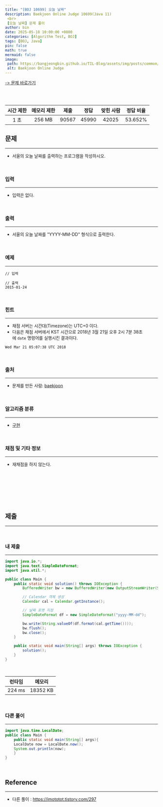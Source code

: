 ```yaml
---
title: "[BOJ 10699] 오늘 날짜"
description: Baekjoon Online Judge 10699(Java 11)
 <br>
 [오늘 날짜] 문제 풀이
author: bin
date: 2025-05-18 10:00:00 +0800
categories: [Algorithm Test, BOJ]
tags: [BOJ, Java]
pin: false
math: true
mermaid: false
image:
 path: https://bangjeongbin.github.io/TIL-Blog/assets/img/posts/common/baekjoon-logo.png
 alt: Baekjoon Online Judge
---
```

[-> 문제 바로가기](https://www.acmicpc.net/problem/10699)

<br>
<br>

| 시간 제한 | 메모리 제한 |  제출   |  정답   | 맞힌 사람 |  정답 비율  |
| :---: | :----: | :---: | :---: | :---: | :-----: |
|  1 초  | 256 MB | 90567 | 45990 | 42025 | 53.652% |

## 문제
---
- 서울의 오늘 날짜를 출력하는 프로그램을 작성하시오.

<br>

### 입력
---
- 입력은 없다.

<br>

### 출력
---
- 서울의 오늘 날짜를 "YYYY-MM-DD" 형식으로 출력한다.

<br>

### 예제
---
```
// 입력

```

```
// 출력
2015-01-24
```

<br>

### 힌트
---
- 채점 서버는 시간대(Timezone)는 UTC+0 이다.
- 다음은 채점 서버에서 KST 시간으로 2018년 3월 21일 오후 2시 7분 38초에 `date` 명령어를 실행시킨 결과이다.

```
Wed Mar 21 05:07:38 UTC 2018
```

<br>

### 출처
---
- 문제를 만든 사람: [baekjoon](https://www.acmicpc.net/user/baekjoon)

<br>

### 알고리즘 분류
---
- [구현](https://www.acmicpc.net/problem/tag/102)

<br>

### 채점 및 기타 정보
---
- 재채점을 하지 않는다.

<br>
<br>
<br>
<br>
<br>
<br>

## 제출
---

<br>

### 내 제출
---
```java
import java.io.*;
import java.text.SimpleDateFormat;
import java.util.*;

public class Main {
    public static void solution() throws IOException {
        BufferedWriter bw = new BufferedWriter(new OutputStreamWriter(System.out));

        // Calendar 객체 생성
        Calendar cal = Calendar.getInstance();

        // 날짜 포맷 지정
        SimpleDateFormat df = new SimpleDateFormat("yyyy-MM-dd");

        bw.write(String.valueOf(df.format(cal.getTime())));
        bw.flush();
        bw.close();
    }

    public static void main(String[] args) throws IOException {
        solution();
    }
}

```

<br>

|  런타임   |   메모리    |
| :----: | :------: |
| 224 ms | 18352 KB |

<br>

### 다른 풀이
---
```java
import java.time.LocalDate;
public class Main {
    public static void main(String[] args){
    LocalDate now = LocalDate.now();
    System.out.println(now);
    }
}

```
 
 <br>

## Reference
---
- 다른 풀이 : https://imototot.tistory.com/297
